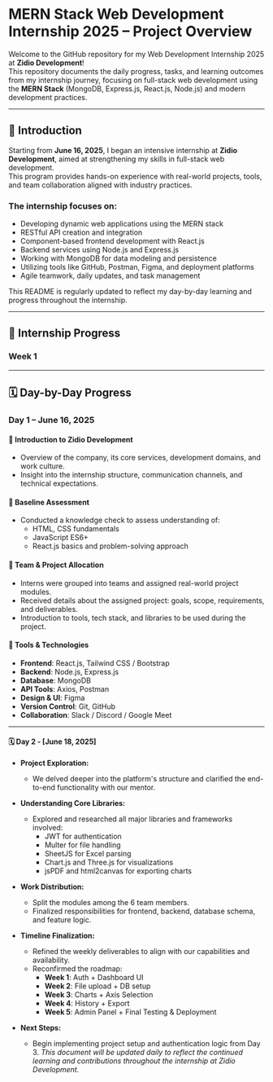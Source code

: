 # MERN Stack Web Development Internship 2025 – Project Overview

Welcome to the GitHub repository for my Web Development Internship 2025 at **Zidio Development**!  
This repository documents the daily progress, tasks, and learning outcomes from my internship journey, focusing on full-stack web development using the **MERN Stack** (MongoDB, Express.js, React.js, Node.js) and modern development practices.

---

## 📌 Introduction

Starting from **June 16, 2025**, I began an intensive internship at **Zidio Development**, aimed at strengthening my skills in full-stack web development.  
This program provides hands-on experience with real-world projects, tools, and team collaboration aligned with industry practices.

### The internship focuses on:
- Developing dynamic web applications using the MERN stack  
- RESTful API creation and integration  
- Component-based frontend development with React.js  
- Backend services using Node.js and Express.js  
- Working with MongoDB for data modeling and persistence  
- Utilizing tools like GitHub, Postman, Figma, and deployment platforms  
- Agile teamwork, daily updates, and task management

This README is regularly updated to reflect my day-by-day learning and progress throughout the internship.

---

## 📅 Internship Progress

### Week 1

---

## 🗓️ Day-by-Day Progress

### Day 1 – June 16, 2025

#### 🔹 Introduction to Zidio Development
- Overview of the company, its core services, development domains, and work culture.
- Insight into the internship structure, communication channels, and technical expectations.

#### 🔹 Baseline Assessment
- Conducted a knowledge check to assess understanding of:
  - HTML, CSS fundamentals  
  - JavaScript ES6+  
  - React.js basics and problem-solving approach

#### 🔹 Team & Project Allocation
- Interns were grouped into teams and assigned real-world project modules.
- Received details about the assigned project: goals, scope, requirements, and deliverables.
- Introduction to tools, tech stack, and libraries to be used during the project.

#### 🧰 Tools & Technologies
- **Frontend**: React.js, Tailwind CSS / Bootstrap  
- **Backend**: Node.js, Express.js  
- **Database**: MongoDB  
- **API Tools**: Axios, Postman  
- **Design & UI**: Figma  
- **Version Control**: Git, GitHub  
- **Collaboration**: Slack / Discord / Google Meet

---
#### 🗓️ Day 2 - [June 18, 2025]

- **Project Exploration:**
  - We delved deeper into the platform's structure and clarified the end-to-end functionality with our mentor.

- **Understanding Core Libraries:**
  - Explored and researched all major libraries and frameworks involved:
    -  JWT for authentication
    -  Multer for file handling
    -  SheetJS for Excel parsing
    -  Chart.js and Three.js for visualizations
    -  jsPDF and html2canvas for exporting charts

- **Work Distribution:**
  - Split the modules among the 6 team members.
  - Finalized responsibilities for frontend, backend, database schema, and feature logic.

- **Timeline Finalization:**
  - Refined the weekly deliverables to align with our capabilities and availability.
  - Reconfirmed the roadmap:
    - **Week 1**: Auth + Dashboard UI
    - **Week 2**: File upload + DB setup
    - **Week 3**: Charts + Axis Selection
    - **Week 4**: History + Export
    - **Week 5**: Admin Panel + Final Testing & Deployment

- **Next Steps:**
  - Begin implementing project setup and authentication logic from Day 3.
_This document will be updated daily to reflect the continued learning and contributions throughout the internship at Zidio Development._
